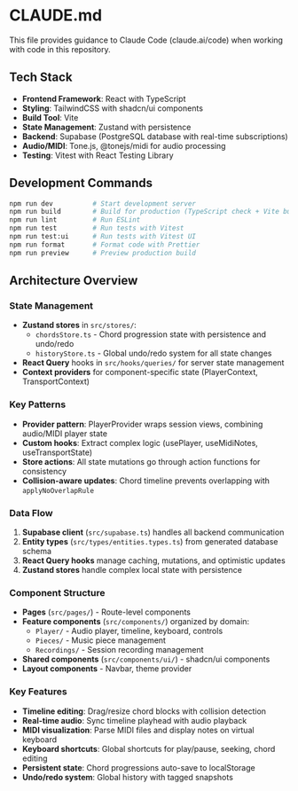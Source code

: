 # CLAUDE.md

This file provides guidance to Claude Code (claude.ai/code) when working with code in this repository.

## Tech Stack
- **Frontend Framework**: React with TypeScript
- **Styling**: TailwindCSS with shadcn/ui components
- **Build Tool**: Vite
- **State Management**: Zustand with persistence
- **Backend**: Supabase (PostgreSQL database with real-time subscriptions)
- **Audio/MIDI**: Tone.js, @tonejs/midi for audio processing
- **Testing**: Vitest with React Testing Library

## Development Commands
```bash
npm run dev          # Start development server
npm run build        # Build for production (TypeScript check + Vite build)
npm run lint         # Run ESLint
npm run test         # Run tests with Vitest
npm run test:ui      # Run tests with Vitest UI
npm run format       # Format code with Prettier
npm run preview      # Preview production build
```

## Architecture Overview

### State Management
- **Zustand stores** in `src/stores/`:
  - `chordsStore.ts` - Chord progression state with persistence and undo/redo
  - `historyStore.ts` - Global undo/redo system for all state changes
- **React Query** hooks in `src/hooks/queries/` for server state management
- **Context providers** for component-specific state (PlayerContext, TransportContext)

### Key Patterns
- **Provider pattern**: PlayerProvider wraps session views, combining audio/MIDI player state
- **Custom hooks**: Extract complex logic (usePlayer, useMidiNotes, useTransportState)
- **Store actions**: All state mutations go through action functions for consistency
- **Collision-aware updates**: Chord timeline prevents overlapping with `applyNoOverlapRule`

### Data Flow
1. **Supabase client** (`src/supabase.ts`) handles all backend communication
2. **Entity types** (`src/types/entities.types.ts`) from generated database schema
3. **React Query hooks** manage caching, mutations, and optimistic updates
4. **Zustand stores** handle complex local state with persistence

### Component Structure
- **Pages** (`src/pages/`) - Route-level components
- **Feature components** (`src/components/`) organized by domain:
  - `Player/` - Audio player, timeline, keyboard, controls
  - `Pieces/` - Music piece management
  - `Recordings/` - Session recording management
- **Shared components** (`src/components/ui/`) - shadcn/ui components
- **Layout components** - Navbar, theme provider

### Key Features
- **Timeline editing**: Drag/resize chord blocks with collision detection
- **Real-time audio**: Sync timeline playhead with audio playback
- **MIDI visualization**: Parse MIDI files and display notes on virtual keyboard
- **Keyboard shortcuts**: Global shortcuts for play/pause, seeking, chord editing
- **Persistent state**: Chord progressions auto-save to localStorage
- **Undo/redo system**: Global history with tagged snapshots